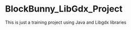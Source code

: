 BlockBunny_LibGdx_Project
=========================

This is just a training project using Java and Libgdx libraries
